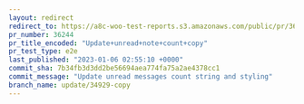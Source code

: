 ```yaml
---
layout: redirect
redirect_to: https://a8c-woo-test-reports.s3.amazonaws.com/public/pr/36244/e2e/index.html
pr_number: 36244
pr_title_encoded: "Update+unread+note+count+copy"
pr_test_type: e2e
last_published: "2023-01-06 02:55:10 +0000"
commit_sha: 7b34fb3d3dd2be56694aea774fa75a2ae4378cc1
commit_message: "Update unread messages count string and styling"
branch_name: update/34929-copy
---
```

